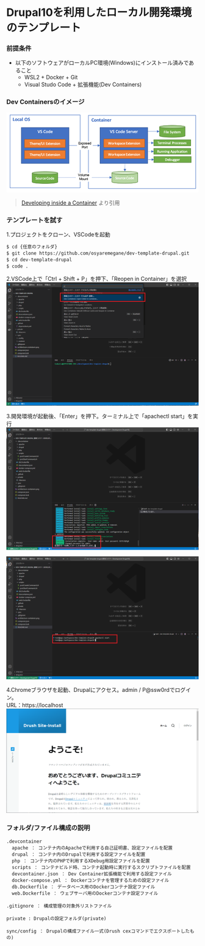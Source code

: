 # Drupal10を利用したローカル開発環境のテンプレート

### 前提条件
- 以下のソフトウェアがローカルPC環境(Windows)にインストール済みであること
  - WSL2 + Docker + Git
  - Visual Studo Code + 拡張機能(Dev Containers)

### Dev Containersのイメージ
![](./architecture-containers.png "Dev Containersのイメージ")
> [Developing inside a Container](https://code.visualstudio.com/docs/devcontainers/containers) より引用

### テンプレートを試す
1.プロジェクトをクローン、VSCodeを起動

```sh
$ cd {任意のフォルダ}
$ git clone https://github.com/osyaremegane/dev-template-drupal.git
$ cd dev-template-drupal
$ code .
```

2.VSCode上で「Ctrl + Shift + P」を押下、「Reopen in Container」を選択  
![](./dev-container-start-image.png "Reopen in Container")

3.開発環境が起動後、「Enter」を押下。ターミナル上で「apachectl start」を実行
![](./dev-container-started-image.png "Enter")

![](./apache-start-image.png "apache start")

4.Chromeブラウザを起動、Drupalにアクセス。admin / P@ssw0rdでログイン。  
URL：https://localhost 
![](./drupal-start-image.png "apache start")

### フォルダ/ファイル構成の説明
```
.devcontainer
  apache ： コンテナ内のApacheで利用する自己証明書、設定ファイルを配置
  drupal ： コンテナ内のDrupalで利用する設定ファイルを配置
  php ： コンテナ内のPHPで利用するXDebug用設定ファイルを配置
  scripts ： コンテナビルド時、コンテナ起動時に実行するスクリプトファイルを配置
  devcontainer.json ： Dev Container拡張機能で利用する設定ファイル
  docker-compose.yml ： Dockerコンテナを管理するための設定ファイル
  db.Dockerfile ： データベース用のDockerコンテナ設定ファイル  
  web.Dockerfile ： ウェブサーバ用のDockerコンテナ設定ファイル

.gitignore ： 構成管理の対象外リストファイル

private : Drupalの設定フォルダ(private)

sync/config ： Drupalの構成ファイル一式(Drush cexコマンドでエクスポートしたもの)
```

